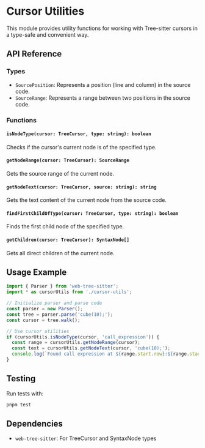 # Cursor Utilities

This module provides utility functions for working with Tree-sitter cursors in a type-safe and convenient way.

## API Reference

### Types

- `SourcePosition`: Represents a position (line and column) in the source code.
- `SourceRange`: Represents a range between two positions in the source code.

### Functions

#### `isNodeType(cursor: TreeCursor, type: string): boolean`
Checks if the cursor's current node is of the specified type.

#### `getNodeRange(cursor: TreeCursor): SourceRange`
Gets the source range of the current node.

#### `getNodeText(cursor: TreeCursor, source: string): string`
Gets the text content of the current node from the source code.

#### `findFirstChildOfType(cursor: TreeCursor, type: string): boolean`
Finds the first child node of the specified type.

#### `getChildren(cursor: TreeCursor): SyntaxNode[]`
Gets all direct children of the current node.

## Usage Example

```typescript
import { Parser } from 'web-tree-sitter';
import * as cursorUtils from './cursor-utils';

// Initialize parser and parse code
const parser = new Parser();
const tree = parser.parse('cube(10);');
const cursor = tree.walk();

// Use cursor utilities
if (cursorUtils.isNodeType(cursor, 'call_expression')) {
  const range = cursorUtils.getNodeRange(cursor);
  const text = cursorUtils.getNodeText(cursor, 'cube(10);');
  console.log(`Found call expression at ${range.start.row}:${range.start.column}: ${text}`);
}
```

## Testing

Run tests with:

```bash
pnpm test
```

## Dependencies

- `web-tree-sitter`: For TreeCursor and SyntaxNode types
